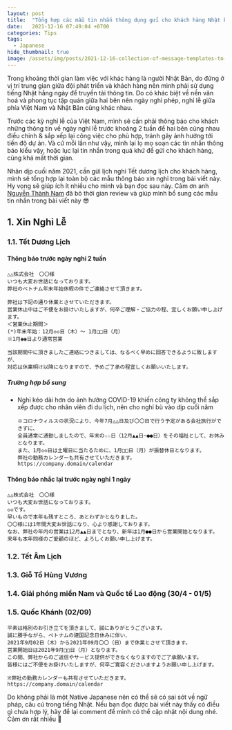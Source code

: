```yaml
---
layout: post
title:  "Tổng hợp các mẫu tin nhắn thông dụng gửi cho khách hàng Nhật khi cần thiết"
date:   2021-12-16 07:49:04 +0700
categories: Tips
tags:
  - Japanese
hide_thumbnail: true
image: /assets/img/posts/2021-12-16-collection-of-message-templates-to-send-to-japanese-clients-when-necessary/thumbnail.png
---
```


Trong khoảng thời gian làm việc với khác hàng là người Nhật Bản, do đứng ở vị trí trung gian giữa đội phát triển và khách hàng nên mình phải sử dụng tiếng Nhật hằng ngày để truyền tải thông tin. Do có khác biệt về nền văn hoá và phong tục tập quán giữa hai bên nên ngày nghỉ phép, nghỉ lễ giữa phía Việt Nam và Nhật Bản cũng khác nhau.

Trước các kỳ nghỉ lễ của Việt Nam, mình sẽ cần phải thông báo cho khách những thông tin về ngày nghỉ lễ trước khoảng 2 tuần để hai bên cũng nhau điều chỉnh & sắp xếp lại công việc cho phù hợp, tránh gây ảnh hưởng tới tiến độ dự án. Và cứ mỗi lần như vậy, mình lại lọ mọ soạn các tin nhắn thông báo kiểu vậy, hoặc lục lại tin nhắn trong quá khứ để gửi cho khách hàng, cũng khá mất thời gian.

Nhân dịp cuối năm 2021, cần gửi lịch nghỉ Tết dương lịch cho khách hàng, mình sẽ tổng hợp lại toàn bộ các mẫu thông báo xin nghỉ trong bài viết này. Hy vọng sẽ giúp ích ít nhiều cho mình và bạn đọc sau này. Cảm ơn anh [Nguyễn Thành Nam](https://www.facebook.com/ntnam1) đã bỏ thời gian review và giúp mình bổ sung các mẫu tin nhắn trong bài viết này 😎

## 1. Xin Nghỉ Lễ

### 1.1. Tết Dương Lịch

#### Thông báo trước ngày nghỉ 2 tuần

```text
△△株式会社　〇〇様
いつも大変お世話になっております。
弊社のベトナム年末年始休暇の件でご連絡させて頂きます。

弊社は下記の通り休業とさせていただきます。
営業休止中はご不便をお掛けいたしますが、何卒ご理解・ご協力の程、宜しくお願い申し上げます。
＜営業休止期間＞
(*)年末年始：12月◇◇日（木）～ 1月□□日（月）
※1月◉◉日より通常営業

当該期間中に頂きましたご連絡につきましては、なるべく早めに回答できるように致しますが、
対応は休業明け以降になりますので、予めご了承の程宜しくお願いいたします。
```

##### *Trường hợp bổ sung*

- Nghỉ kéo dài hơn do ảnh hưởng COVID-19 khiến công ty không thể sắp xếp được cho nhân viên đi du lịch, nên cho nghỉ bù vào dịp cuối năm

  ```text
  ※コロナウィルスの状況により、今年7月△△日及び〇〇日で行う予定がある会社旅行ができずに、
  全員通常に通勤しましたので、年末の☆☆日（12月▲▲日~●●日）をその福祉として、お休みとなります。
  また、1月◇◇日は土曜日に当たるために、1月□□日（月）が振替休日となります。
  弊社の勤務カレンダーも共有させていただきます。
  https://company.domain/calendar
  ```

#### Thông báo nhắc lại trước ngày nghỉ 1 ngày

```text
△△株式会社　〇〇様
いつも大変お世話になっております。
◇◇です。
早いもので本年も残すところ、あとわずかとなりました。
〇〇様には1年間大変お世話になり、心より感謝しております。
なお、弊社の年内の営業は12月▲▲日までとなり、新年は1月●●日から営業開始となります。
来年も本年同様のご愛顧のほど、よろしくお願い申し上げます。
```

### 1.2. Tết Âm Lịch

### 1.3. Giỗ Tổ Hùng Vương

### 1.4. Giải phóng miền Nam và Quốc tế Lao động (30/4 - 01/5)

### 1.5. Quốc Khánh (02/09)

```text
平素は格別のお引き立てを頂きまして、誠にありがとうございます。
誠に勝手ながら、ベトナムの建国記念日休みに伴い、
2021年9月02日（木）から2021年09月〇〇（日）まで休業とさせて頂きます。
営業開始日は2021年9月□□日（月）となります。
この間、弊社からのご返信やサービス提供ができなくなりますのでご了承願います。
皆様にはご不便をお掛けいたしますが、何卒ご寛容くださいますようお願い申し上げます。

※弊社の勤務カレンダーも共有させていただきます。
https://company.domain/calendar
```

Do không phải là một Native Japanese nên có thể sẽ có sai sót về ngữ pháp, câu cú trong tiếng Nhật. Nếu bạn đọc được bài viết này thấy có điều gì chưa hợp lý, hãy để lại comment để mình có thể cập nhật nội dung nhé. Cảm ơn rất nhiều 💯
